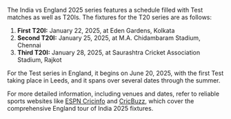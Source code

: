 The India vs England 2025 series features a schedule filled with Test matches as well as T20Is. The fixtures for the T20 series are as follows:

1. **First T20I:** January 22, 2025, at Eden Gardens, Kolkata
2. **Second T20I:** January 25, 2025, at M.A. Chidambaram Stadium, Chennai
3. **Third T20I:** January 28, 2025, at Saurashtra Cricket Association Stadium, Rajkot

For the Test series in England, it begins on June 20, 2025, with the first Test taking place in Leeds, and it spans over several dates through the summer.

For more detailed information, including venues and dates, refer to reliable sports websites like [ESPN Cricinfo](https://www.espncricinfo.com/series/england-in-india-2024-25-1439850) and [CricBuzz](https://www.cricbuzz.com/cricket-series/8786/india-tour-of-england-2025/matches), which cover the comprehensive England tour of India 2025 fixtures.